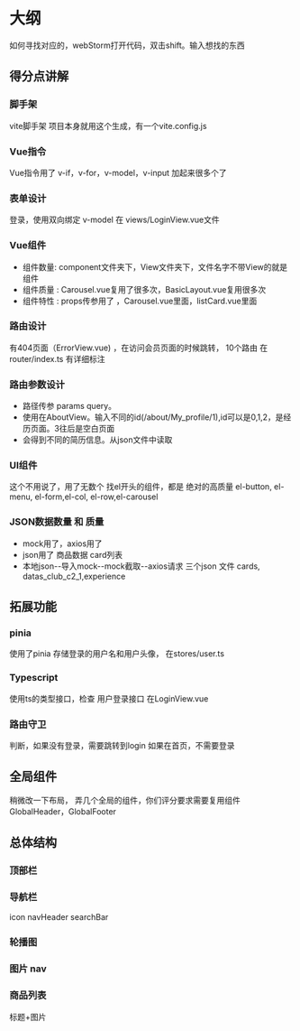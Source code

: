 # 大纲
如何寻找对应的，webStorm打开代码，双击shift。输入想找的东西
## 得分点讲解
### 脚手架
vite脚手架
项目本身就用这个生成，有一个vite.config.js
### Vue指令
Vue指令用了 v-if，v-for，v-model，v-input 加起来很多个了
### 表单设计
登录，使用双向绑定 v-model 在 views/LoginView.vue文件
### Vue组件
- 组件数量: component文件夹下，View文件夹下，文件名字不带View的就是组件
- 组件质量 : Carousel.vue复用了很多次，BasicLayout.vue复用很多次
- 组件特性 : props传参用了  ，Carousel.vue里面，listCard.vue里面
### 路由设计
有404页面（ErrorView.vue) ，在访问会员页面的时候跳转，
10个路由 在router/index.ts 有详细标注
### 路由参数设计
- 路径传参 params query。
- 使用在AboutView。输入不同的id(/about/My_profile/1),id可以是0,1,2，是经历页面。3往后是空白页面
- 会得到不同的简历信息。从json文件中读取 
### UI组件
这个不用说了，用了无数个
找el开头的组件，都是 绝对的高质量
el-button, el-menu, el-form,el-col, el-row,el-carousel
### JSON数据数量 和 质量
- mock用了，axios用了 
- json用了 商品数据 card列表
- 本地json--导入mock--mock截取--axios请求
三个json 文件 cards, datas_club_c2_1,experience

## 拓展功能
### pinia
使用了pinia 存储登录的用户名和用户头像，
在stores/user.ts

### Typescript
使用ts的类型接口，检查 用户登录接口
在LoginView.vue

### 路由守卫
判断，如果没有登录，需要跳转到login
如果在首页，不需要登录


## 全局组件
稍微改一下布局， 弄几个全局的组件，你们评分要求需要复用组件
GlobalHeader，GlobalFooter




## 总体结构
### 顶部栏 

### 导航栏
icon navHeader searchBar

### 轮播图
### 图片 nav
### 商品列表

标题+图片

